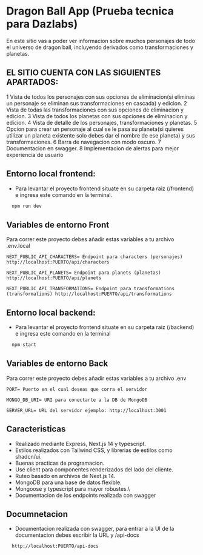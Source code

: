 
# Dragon Ball App (Prueba tecnica para Dazlabs)

En este sitio vas a poder ver informacion sobre muchos personajes de todo el universo de dragon ball, incluyendo derivados como transformaciones y planetas.

## EL SITIO CUENTA CON LAS SIGUIENTES APARTADOS:

1 Vista de todos los personajes con sus opciones de eliminacion(si eliminas un personaje se eliminan sus transformaciones en cascada) y edicion.
2 Vista de todas las transformaciones con sus opciones de eliminacion y edicion.
3 Vista de todos los planetas con sus opciones de eliminacion y edicion.
4 Vista de detalle de los personajes, transformaciones y planetas.
5 Opcion para crear un personaje al cual se le pasa su planeta(si quieres utilizar un planeta existente solo debes dar el nombre de ese planeta) y sus transformaciones.
6 Barra de navegacion con modo oscuro.
7 Documentacion en swagger.
8 Implementacion de alertas para mejor experiencia de usuario

## Entorno local frontend:

- Para levantar el proyecto frontend situate en su carpeta raiz (/frontend) e ingresa este comando en la terminal.
```bash
  npm run dev
```


## Variables de entorno Front

Para correr este proyecto debes añadir estas variables a tu archivo .env.local

`NEXT_PUBLIC_API_CHARACTERS= Endpoint para characters (personajes) http://localhost:PUERTO/api/characters`

`NEXT_PUBLIC_API_PLANETS= Endpoint para planets (planetas) http://localhost:PUERTO/api/planets`

`NEXT_PUBLIC_API_TRANSFORMATIONS= Endpoint para transformations (transformations) http://localhost:PUERTO/api/transformations`


## Entorno local backend:

- Para levantar el proyecto frontend situate en su carpeta raiz (/backend) e ingresa este comando en la terminal
```bash
  npm start
```
## Variables de entorno Back

Para correr este proyecto debes añadir estas variables a tu archivo .env

`PORT= Puerto en el cual deseas que corra el servidor` 

`MONGO_DB_URI= URI para conectarte a la DB de MongoDB`

`SERVER_URL= URL del servidor ejemplo: http://localhost:3001`

## Caracteristicas
- Realizado mediante Express, Next.js 14 y typescript.
- Estilos realizados con Tailwind CSS, y librerias de estilos como shadcn/ui.
- Buenas practicas de programacion.
- Use client para componentes renderizados del lado del cliente.
- Ruteo basado en archivos de Next.js 14.
- MongoDB para una base de datos flexible.
- Mongoose y typescript para mayor robustes.\
- Documentacion de los endpoints realizada con swagger

  
## Documnetacion
- Documentacion realizada con swagger, para entrar a la UI de la documentacion debes escribir la URL y /api-docs

```bash
  http://localhost:PUERTO/api-docs
```
  





